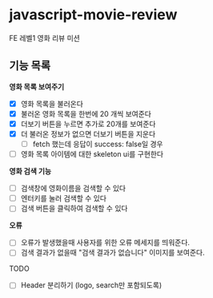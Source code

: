 # javascript-movie-review

FE 레벨1 영화 리뷰 미션

## 기능 목록

**영화 목록 보여주기**

- [x] 영화 목록을 불러온다
- [x] 불러온 영화 목록을 한번에 20 개씩 보여준다
- [x] 더보기 버튼을 누르면 추가로 20개를 보여준다
- [x] 더 불러온 정보가 없으면 더보기 버튼을 지운다
  - [ ] fetch 했는데 응답이 success: false일 경우
- [ ] 영화 목록 아이템에 대한 skeleton ui를 구현한다

**영화 검색 기능**

- [ ] 검색창에 영화이름을 검색할 수 있다
- [ ] 엔터키를 눌러 검색할 수 있다
- [ ] 검색 버튼을 클릭하여 검색할 수 있다

**오류**

- [ ] 오류가 발생했을때 사용자를 위한 오류 메세지를 띄워준다.
- [ ] 검색 결과가 없을때 "검색 결과가 없습니다" 이미지를 보여준다.

TODO

- [ ] Header 분리하기 (logo, search만 포함되도록)
